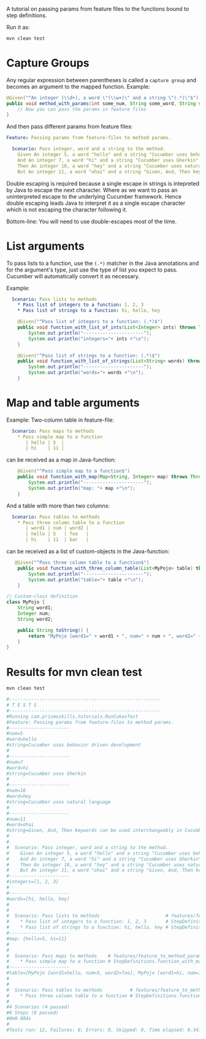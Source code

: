 
A tutorial on passing params from feature files to the functions bound to step definitions.

Run it as:

```bash
mvn clean test
```

# Capture Groups

Any regular expression between parentheses is called a `capture group` and becomes an argument to the mapped function.
Example:

```java
@Given("^An integer (\\d+), a word \"(\\w+)\" and a string \"(.*)\"$")
public void method_with_params(int some_num, String some_word, String some_str) throws Throwable {
    // Now you can pass the params in feature files
}
```

And then pass different params from feature files:
```yaml
Feature: Passing params from feature-files to method params.

  Scenario: Pass integer, word and a string to the method.
    Given An integer 5, a word "hello" and a string "Cucumber uses behavior driven development"
    And An integer 7, a word "hi" and a string "Cucumber uses Gherkin"
    Then An integer 10, a word "hey" and a string "Cucumber uses natural language"
    But An integer 11, a word "ohai" and a string "Given, And, Then keywords can be used interchangeably in Cucumber"
```

Double escaping is required because a single escape in strings is intepreted by Java to escape the next character.
Where as we want to pass an uninterpreted escape to the underlying Cucumber framework.
Hence double escaping leads Java to interpret it as a single escape character which is not escaping the character following it.

Bottom-line: You will need to use double-escapes most of the time.


# List arguments

To pass lists to a function, use the `(.*)` matcher in the Java annotations and for the argument's type, just
use the type of list you expect to pass. Cucumber will automatically convert it as necessary.

Example:
```yaml
  Scenario: Pass lists to methods
    * Pass list of integers to a function: 1, 2, 3
    * Pass list of strings to a function: hi, hello, hey
```

```java
    @Given("^Pass list of integers to a function: (.*)$")
    public void function_with_list_of_ints(List<Integer> ints) throws Throwable {
        System.out.println("----------------------");
        System.out.println("integers="+ ints +"\n");
    }

    @Given("^Pass list of strings to a function: (.*)$")
    public void function_with_list_of_strings(List<String> words) throws Throwable {
        System.out.println("----------------------");
        System.out.println("words="+ words +"\n");
    }
```

# Map and table arguments

Example: Two-column table in feature-file:
```yaml
  Scenario: Pass maps to methods
    * Pass simple map to a function
       | hello | 5  |
       | hi    | 11 |
```

can be received as a map in Java-function:
```java
    @Given("^Pass simple map to a function$")
    public void function_with_map(Map<String, Integer> map) throws Throwable {
        System.out.println("----------------------");
        System.out.println("map: "+ map +"\n");
    }
```


And a table with more than two columns:
```yaml
  Scenario: Pass tables to methods
    * Pass three column table to a function
       | word1 | num | word2 |
       | hello | 5   | foo   |
       | hi    | 11  | bar   |
```

can be received as a list of custom-objects in the Java-function:
```java
   @Given("^Pass three column table to a function$")
    public void function_with_three_column_table(List<MyPojo> table) throws Throwable {
        System.out.println("----------------------");
        System.out.println("table="+ table +"\n");
    }

// Custom-class definition
class MyPojo {
    String word1;
    Integer num;
    String word2;

    public String toString() {
        return "MyPojo [word1=" + word1 + ", num=" + num + ", word2=" + word2 + "]";
    }
}
```


# Results for mvn clean test

```bash
mvn clean test

#-------------------------------------------------------
# T E S T S
#-------------------------------------------------------
#Running com.prismoskills.tutorials.RunCukesTest
#Feature: Passing params from feature-files to method params.
#----------------------
#num=5
#word=hello
#string=Cucumber uses behavior driven development
#
#----------------------
#num=7
#word=hi
#string=Cucumber uses Gherkin
#
#----------------------
#num=10
#word=hey
#string=Cucumber uses natural language
#
#----------------------
#num=11
#word=ohai
#string=Given, And, Then keywords can be used interchangeably in Cucumber
#
#
#  Scenario: Pass integer, word and a string to the method.                                                            # features/feature_to_method_params.feature:4
#    Given An integer 5, a word "hello" and a string "Cucumber uses behavior driven development"                       # StepDefinitions.method_with_params(int,String,String)
#    And An integer 7, a word "hi" and a string "Cucumber uses Gherkin"                                                # StepDefinitions.method_with_params(int,String,String)
#    Then An integer 10, a word "hey" and a string "Cucumber uses natural language"                                    # StepDefinitions.method_with_params(int,String,String)
#    But An integer 11, a word "ohai" and a string "Given, And, Then keywords can be used interchangeably in Cucumber" # StepDefinitions.method_with_params(int,String,String)
#----------------------
#integers=[1, 2, 3]
#
#----------------------
#words=[hi, hello, hey]
#
#
#  Scenario: Pass lists to methods                        # features/feature_to_method_params.feature:10
#    * Pass list of integers to a function: 1, 2, 3       # StepDefinitions.function_with_list_of_ints(Integer>)
#    * Pass list of strings to a function: hi, hello, hey # StepDefinitions.function_with_list_of_strings(String>)
#----------------------
#map: {hello=5, hi=11}
#
#
#  Scenario: Pass maps to methods    # features/feature_to_method_params.feature:14
#    * Pass simple map to a function # StepDefinitions.function_with_map(String,Integer>)
#----------------------
#table=[MyPojo [word1=hello, num=5, word2=foo], MyPojo [word1=hi, num=11, word2=bar]]
#
#
#  Scenario: Pass tables to methods          # features/feature_to_method_params.feature:19
#    * Pass three column table to a function # StepDefinitions.function_with_three_column_table(MyPojo>)
#
#4 Scenarios (4 passed)
#8 Steps (8 passed)
#0m0.084s
#
#Tests run: 12, Failures: 0, Errors: 0, Skipped: 0, Time elapsed: 0.341 sec
```
